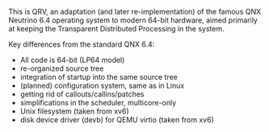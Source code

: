 This is QRV, an adaptation (and later re-implementation) of the famous
QNX Neutrino 6.4 operating system to modern 64-bit hardware, aimed primarily
at keeping the Transparent Distributed Processing in the system.

Key differences from the standard QNX 6.4:

 * All code is 64-bit (LP64 model)
 * re-organized source tree
 * integration of startup into the same source tree
 * (planned) configuration system, same as in Linux
 * getting rid of callouts/callins/patches
 * simplifications in the scheduler, multicore-only
 * Unix filesystem (taken from xv6)
 * disk device driver (devb) for QEMU virtio (taken from xv6)

